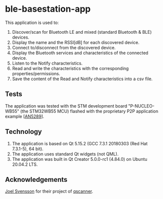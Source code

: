 # ble-basestation-app
This application is used to:
1. Discover/scan for Bluetooth LE and mixed (standard Bluetooth & BLE) devices.
2. Display the name and the RSSI[dB] for each discovered device.
3. Connect to/disconnect from the discovered device.
4. Display the Bluetooth services and characteristics of the connected device.
5. Listen to the Notify characteristics.
6. Read and write the characteristics with the corresponding properties/permissions.
7. Save the content of the Read and Notify characteristics into a csv file.

## Tests
The application was tested with the STM development board "P-NUCLEO-WB55" (the STM32WB55 MCU) flashed with the proprietary P2P application example [[AN5289](https://www.st.com/resource/en/application_note/dm00598033-building-wireless-applications-with-stm32wb-series-microcontrollers-stmicroelectronics.pdf)].

## Technology
1. The application is based on Qt 5.15.2 (GCC 7.3.1 20180303 (Red Hat 7.3.1-5), 64 bit).
2. The application uses standard Qt widgets (not QML). 
3. The application was built in Qt Creator 5.0.0-rc1 (4.84.0) on Ubuntu 20.04.2 LTS.

## Acknowledgements
[Joel Svensson](https://github.com/svenssonjoel) for their project of [qscanner](https://github.com/svenssonjoel/BLE_S/tree/master/qscanner).
